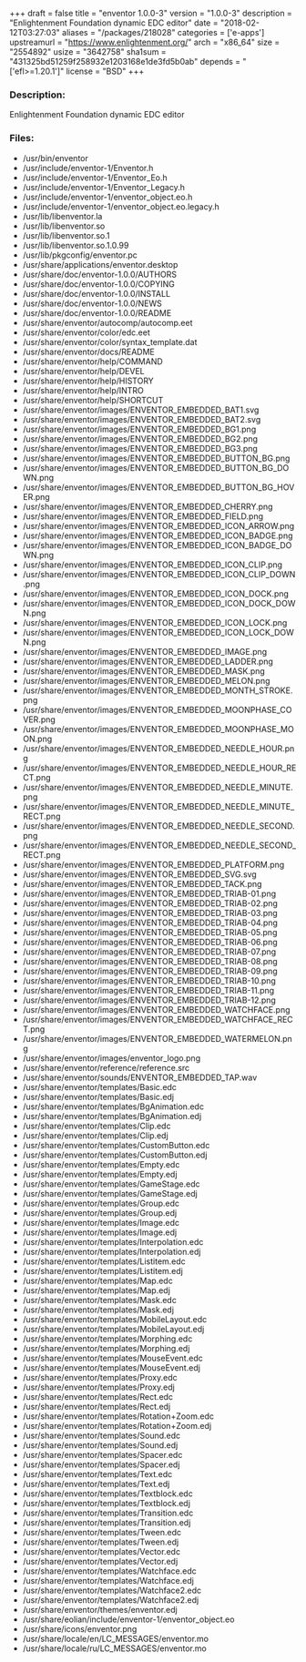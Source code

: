 +++
draft = false
title = "enventor 1.0.0-3"
version = "1.0.0-3"
description = "Enlightenment Foundation dynamic EDC editor"
date = "2018-02-12T03:27:03"
aliases = "/packages/218028"
categories = ['e-apps']
upstreamurl = "https://www.enlightenment.org/"
arch = "x86_64"
size = "2554892"
usize = "3642758"
sha1sum = "431325bd51259f258932e1203168e1de3fd5b0ab"
depends = "['efl>=1.20.1']"
license = "BSD"
+++
### Description: 
Enlightenment Foundation dynamic EDC editor

### Files: 
* /usr/bin/enventor
* /usr/include/enventor-1/Enventor.h
* /usr/include/enventor-1/Enventor_Eo.h
* /usr/include/enventor-1/Enventor_Legacy.h
* /usr/include/enventor-1/enventor_object.eo.h
* /usr/include/enventor-1/enventor_object.eo.legacy.h
* /usr/lib/libenventor.la
* /usr/lib/libenventor.so
* /usr/lib/libenventor.so.1
* /usr/lib/libenventor.so.1.0.99
* /usr/lib/pkgconfig/enventor.pc
* /usr/share/applications/enventor.desktop
* /usr/share/doc/enventor-1.0.0/AUTHORS
* /usr/share/doc/enventor-1.0.0/COPYING
* /usr/share/doc/enventor-1.0.0/INSTALL
* /usr/share/doc/enventor-1.0.0/NEWS
* /usr/share/doc/enventor-1.0.0/README
* /usr/share/enventor/autocomp/autocomp.eet
* /usr/share/enventor/color/edc.eet
* /usr/share/enventor/color/syntax_template.dat
* /usr/share/enventor/docs/README
* /usr/share/enventor/help/COMMAND
* /usr/share/enventor/help/DEVEL
* /usr/share/enventor/help/HISTORY
* /usr/share/enventor/help/INTRO
* /usr/share/enventor/help/SHORTCUT
* /usr/share/enventor/images/ENVENTOR_EMBEDDED_BAT1.svg
* /usr/share/enventor/images/ENVENTOR_EMBEDDED_BAT2.svg
* /usr/share/enventor/images/ENVENTOR_EMBEDDED_BG1.png
* /usr/share/enventor/images/ENVENTOR_EMBEDDED_BG2.png
* /usr/share/enventor/images/ENVENTOR_EMBEDDED_BG3.png
* /usr/share/enventor/images/ENVENTOR_EMBEDDED_BUTTON_BG.png
* /usr/share/enventor/images/ENVENTOR_EMBEDDED_BUTTON_BG_DOWN.png
* /usr/share/enventor/images/ENVENTOR_EMBEDDED_BUTTON_BG_HOVER.png
* /usr/share/enventor/images/ENVENTOR_EMBEDDED_CHERRY.png
* /usr/share/enventor/images/ENVENTOR_EMBEDDED_FIELD.png
* /usr/share/enventor/images/ENVENTOR_EMBEDDED_ICON_ARROW.png
* /usr/share/enventor/images/ENVENTOR_EMBEDDED_ICON_BADGE.png
* /usr/share/enventor/images/ENVENTOR_EMBEDDED_ICON_BADGE_DOWN.png
* /usr/share/enventor/images/ENVENTOR_EMBEDDED_ICON_CLIP.png
* /usr/share/enventor/images/ENVENTOR_EMBEDDED_ICON_CLIP_DOWN.png
* /usr/share/enventor/images/ENVENTOR_EMBEDDED_ICON_DOCK.png
* /usr/share/enventor/images/ENVENTOR_EMBEDDED_ICON_DOCK_DOWN.png
* /usr/share/enventor/images/ENVENTOR_EMBEDDED_ICON_LOCK.png
* /usr/share/enventor/images/ENVENTOR_EMBEDDED_ICON_LOCK_DOWN.png
* /usr/share/enventor/images/ENVENTOR_EMBEDDED_IMAGE.png
* /usr/share/enventor/images/ENVENTOR_EMBEDDED_LADDER.png
* /usr/share/enventor/images/ENVENTOR_EMBEDDED_MASK.png
* /usr/share/enventor/images/ENVENTOR_EMBEDDED_MELON.png
* /usr/share/enventor/images/ENVENTOR_EMBEDDED_MONTH_STROKE.png
* /usr/share/enventor/images/ENVENTOR_EMBEDDED_MOONPHASE_COVER.png
* /usr/share/enventor/images/ENVENTOR_EMBEDDED_MOONPHASE_MOON.png
* /usr/share/enventor/images/ENVENTOR_EMBEDDED_NEEDLE_HOUR.png
* /usr/share/enventor/images/ENVENTOR_EMBEDDED_NEEDLE_HOUR_RECT.png
* /usr/share/enventor/images/ENVENTOR_EMBEDDED_NEEDLE_MINUTE.png
* /usr/share/enventor/images/ENVENTOR_EMBEDDED_NEEDLE_MINUTE_RECT.png
* /usr/share/enventor/images/ENVENTOR_EMBEDDED_NEEDLE_SECOND.png
* /usr/share/enventor/images/ENVENTOR_EMBEDDED_NEEDLE_SECOND_RECT.png
* /usr/share/enventor/images/ENVENTOR_EMBEDDED_PLATFORM.png
* /usr/share/enventor/images/ENVENTOR_EMBEDDED_SVG.svg
* /usr/share/enventor/images/ENVENTOR_EMBEDDED_TACK.png
* /usr/share/enventor/images/ENVENTOR_EMBEDDED_TRIAB-01.png
* /usr/share/enventor/images/ENVENTOR_EMBEDDED_TRIAB-02.png
* /usr/share/enventor/images/ENVENTOR_EMBEDDED_TRIAB-03.png
* /usr/share/enventor/images/ENVENTOR_EMBEDDED_TRIAB-04.png
* /usr/share/enventor/images/ENVENTOR_EMBEDDED_TRIAB-05.png
* /usr/share/enventor/images/ENVENTOR_EMBEDDED_TRIAB-06.png
* /usr/share/enventor/images/ENVENTOR_EMBEDDED_TRIAB-07.png
* /usr/share/enventor/images/ENVENTOR_EMBEDDED_TRIAB-08.png
* /usr/share/enventor/images/ENVENTOR_EMBEDDED_TRIAB-09.png
* /usr/share/enventor/images/ENVENTOR_EMBEDDED_TRIAB-10.png
* /usr/share/enventor/images/ENVENTOR_EMBEDDED_TRIAB-11.png
* /usr/share/enventor/images/ENVENTOR_EMBEDDED_TRIAB-12.png
* /usr/share/enventor/images/ENVENTOR_EMBEDDED_WATCHFACE.png
* /usr/share/enventor/images/ENVENTOR_EMBEDDED_WATCHFACE_RECT.png
* /usr/share/enventor/images/ENVENTOR_EMBEDDED_WATERMELON.png
* /usr/share/enventor/images/enventor_logo.png
* /usr/share/enventor/reference/reference.src
* /usr/share/enventor/sounds/ENVENTOR_EMBEDDED_TAP.wav
* /usr/share/enventor/templates/Basic.edc
* /usr/share/enventor/templates/Basic.edj
* /usr/share/enventor/templates/BgAnimation.edc
* /usr/share/enventor/templates/BgAnimation.edj
* /usr/share/enventor/templates/Clip.edc
* /usr/share/enventor/templates/Clip.edj
* /usr/share/enventor/templates/CustomButton.edc
* /usr/share/enventor/templates/CustomButton.edj
* /usr/share/enventor/templates/Empty.edc
* /usr/share/enventor/templates/Empty.edj
* /usr/share/enventor/templates/GameStage.edc
* /usr/share/enventor/templates/GameStage.edj
* /usr/share/enventor/templates/Group.edc
* /usr/share/enventor/templates/Group.edj
* /usr/share/enventor/templates/Image.edc
* /usr/share/enventor/templates/Image.edj
* /usr/share/enventor/templates/Interpolation.edc
* /usr/share/enventor/templates/Interpolation.edj
* /usr/share/enventor/templates/Listitem.edc
* /usr/share/enventor/templates/Listitem.edj
* /usr/share/enventor/templates/Map.edc
* /usr/share/enventor/templates/Map.edj
* /usr/share/enventor/templates/Mask.edc
* /usr/share/enventor/templates/Mask.edj
* /usr/share/enventor/templates/MobileLayout.edc
* /usr/share/enventor/templates/MobileLayout.edj
* /usr/share/enventor/templates/Morphing.edc
* /usr/share/enventor/templates/Morphing.edj
* /usr/share/enventor/templates/MouseEvent.edc
* /usr/share/enventor/templates/MouseEvent.edj
* /usr/share/enventor/templates/Proxy.edc
* /usr/share/enventor/templates/Proxy.edj
* /usr/share/enventor/templates/Rect.edc
* /usr/share/enventor/templates/Rect.edj
* /usr/share/enventor/templates/Rotation+Zoom.edc
* /usr/share/enventor/templates/Rotation+Zoom.edj
* /usr/share/enventor/templates/Sound.edc
* /usr/share/enventor/templates/Sound.edj
* /usr/share/enventor/templates/Spacer.edc
* /usr/share/enventor/templates/Spacer.edj
* /usr/share/enventor/templates/Text.edc
* /usr/share/enventor/templates/Text.edj
* /usr/share/enventor/templates/Textblock.edc
* /usr/share/enventor/templates/Textblock.edj
* /usr/share/enventor/templates/Transition.edc
* /usr/share/enventor/templates/Transition.edj
* /usr/share/enventor/templates/Tween.edc
* /usr/share/enventor/templates/Tween.edj
* /usr/share/enventor/templates/Vector.edc
* /usr/share/enventor/templates/Vector.edj
* /usr/share/enventor/templates/Watchface.edc
* /usr/share/enventor/templates/Watchface.edj
* /usr/share/enventor/templates/Watchface2.edc
* /usr/share/enventor/templates/Watchface2.edj
* /usr/share/enventor/themes/enventor.edj
* /usr/share/eolian/include/enventor-1/enventor_object.eo
* /usr/share/icons/enventor.png
* /usr/share/locale/en/LC_MESSAGES/enventor.mo
* /usr/share/locale/ru/LC_MESSAGES/enventor.mo
